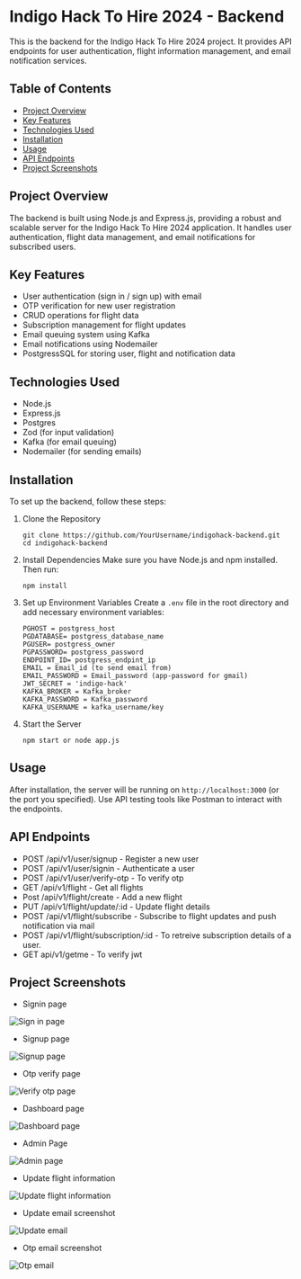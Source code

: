 # Indigo Hack To Hire 2024 - Backend

This is the backend for the Indigo Hack To Hire 2024 project. It provides API endpoints for user authentication, flight information management, and email notification services.

## Table of Contents
- [Project Overview](#project-overview)
- [Key Features](#key-features)
- [Technologies Used](#technologies-used)
- [Installation](#installation)
- [Usage](#usage)
- [API Endpoints](#api-endpoints)
- [Project Screenshots](#project-screenshots)


## Project Overview

The backend is built using Node.js and Express.js, providing a robust and scalable server for the Indigo Hack To Hire 2024 application. It handles user authentication, flight data management, and email notifications for subscribed users.

## Key Features

- User authentication (sign in / sign up) with email
- OTP verification for new user registration
- CRUD operations for flight data
- Subscription management for flight updates
- Email queuing system using Kafka
- Email notifications using Nodemailer
- PostgressSQL for storing user, flight and notification data
  
## Technologies Used

- Node.js
- Express.js
- Postgres 
- Zod (for input validation)
- Kafka (for email queuing)
- Nodemailer (for sending emails)

## Installation

To set up the backend, follow these steps:

1. Clone the Repository
   ```
   git clone https://github.com/YourUsername/indigohack-backend.git
   cd indigohack-backend

2. Install Dependencies
Make sure you have Node.js and npm installed. Then run:
    ```
    npm install
3. Set up Environment Variables
Create a `.env` file in the root directory and add necessary environment variables:
    ```
    PGHOST = postgress_host
    PGDATABASE= postgress_database_name
    PGUSER= postgress_owner
    PGPASSWORD= postgress_password
    ENDPOINT_ID= postgress_endpint_ip
    EMAIL = Email_id (to send email from)
    EMAIL_PASSWORD = Email_password (app-password for gmail)
    JWT_SECRET = 'indigo-hack'
    KAFKA_BROKER = Kafka_broker
    KAFKA_PASSWORD = Kafka_password
    KAFKA_USERNAME = kafka_username/key
4. Start the Server
     ```
     npm start or node app.js
## Usage

After installation, the server will be running on `http://localhost:3000` (or the port you specified). Use API testing tools like Postman to interact with the endpoints.

## API Endpoints

- POST /api/v1/user/signup - Register a new user
- POST /api/v1/user/signin - Authenticate a user
- POST /api/v1/user/verify-otp - To verify otp
- GET /api/v1/flight - Get all flights
- Post /api/v1/flight/create - Add a new flight
- PUT /api/v1/flight/update/:id - Update flight details
- POST /api/v1/flight/subscribe - Subscribe to flight updates and push notification via mail
- POST /api/v1/flight/subscription/:id - To retreive subscription details of a user.
- GET api/v1/getme - To verify jwt

## Project Screenshots
- Signin page

![Sign in page](./images/signin.png)

- Signup page

![Signup page](./images/signup.png)

- Otp verify page

![Verify otp page](./images/verify-otp.png)

- Dashboard page

![Dashboard page](./images/dashboard.png)

- Admin Page

![Admin page](./images/admin.png)

- Update flight information

![Update flight information](./images/update-flight-details.png)

- Update email screenshot

![Update email](./images/update-email.png)

- Otp email screenshot

![Otp email](./images/otp-email.png)